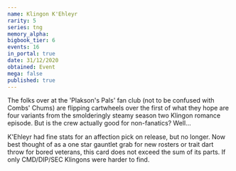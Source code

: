 ```yaml
---
name: Klingon K'Ehleyr
rarity: 5
series: tng
memory_alpha:
bigbook_tier: 6
events: 16
in_portal: true
date: 31/12/2020
obtained: Event
mega: false
published: true
---
```


The folks over at the 'Plakson's Pals' fan club (not to be confused with Combs' Chums) are flipping cartwheels over the first of what they hope are four variants from the smolderingly steamy season two Klingon romance episode. But is the crew actually good for non-fanatics? Well...

K'Ehleyr had fine stats for an affection pick on release, but no longer. Now best thought of as a one star gauntlet grab for new rosters or trait dart throw for bored veterans, this card does not exceed the sum of its parts. If only CMD/DIP/SEC Klingons were harder to find.
